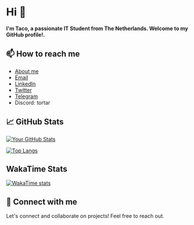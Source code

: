 # Hi 👋
**I'm Taco, a passionate IT Student from The Netherlands. Welcome to my GitHub profile!.**  

<!-- ## 🔧 Technologies & Tools

![Tech1](https://img.shields.io/badge/-Technology1-555555?style=flat&logo=tech1&logoColor=white)
![Tech2](https://img.shields.io/badge/-Technology2-555555?style=flat&logo=tech2&logoColor=white)
-->

<!-- ## 🌱 I'm currently learning

- [Learning1](https://www.example.com/learning1)
- [Learning2](https://www.example.com/learning2)

-->

<!-- ## 💼 Work

- I'm currently working on [Project Name](https://www.example.com/project)
- Check out my [portfolio](https://www.example.com/portfolio) for more details about my work 
-->

## 📫 How to reach me
- [About me](https://tortar.me)
- [Email](mailto:taco@tacoroumen.nl)
- [LinkedIn](https://linkedin.com/in/tacoroumen)
- [Twitter](https://twitter.com/tacoroumen)
- [Telegram](https://t.me/TacoRoumen)
- Discord: tortar

## 📈 GitHub Stats

[![Your GitHub Stats](https://githubstats.tacoroumen.nl/api?username=tacoroumen&show_icons=true&theme=github_dark)](https://github.com/anuraghazra/github-readme-stats)

[![Top Langs](https://githubstats.tacoroumen.nl/api/top-langs?username=tacoroumen&layout=pie&theme=github_dark)](https://github.com/anuraghazra/github-readme-stats)

## WakaTime Stats
[![WakaTime stats](https://githubstats.tacoroumen.nl/api/wakatime?username=tacoroumen&theme=github_dark)](https://github.com/anuraghazra/github-readme-stats)


<!-- ## 📚 Latest Blog Posts

- [Blog Post 1](https://www.example.com/blog/post1)
- [Blog Post 2](https://www.example.com/blog/post2)

-->

## 🤝 Connect with me

Let's connect and collaborate on projects! Feel free to reach out.
